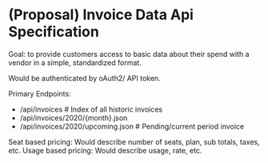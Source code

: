 # (Proposal) Invoice Data Api Specification


Goal: to provide customers access to basic data about their spend with a vendor in a simple, standardized format.


Would be authenticated by oAuth2/ API token.

Primary Endpoints:
* /api/invoices # Index of all historic invoices
* /api/invoices/2020/{month}.json
* /api/invoices/2020/upcoming.json # Pending/current period invoice


Seat based pricing: Would describe number of seats, plan, sub totals, taxes, etc.
Usage based pricing: Would describe usage, rate, etc.
